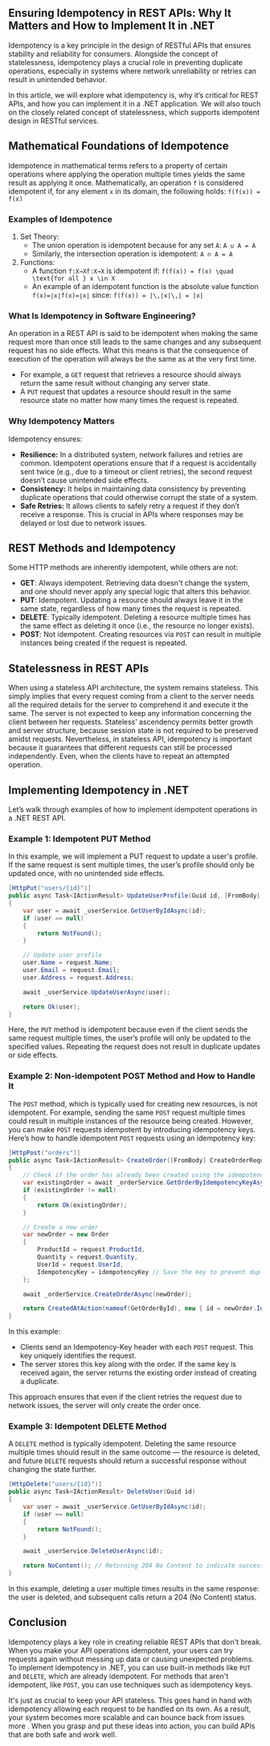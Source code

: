 ## Ensuring Idempotency in REST APIs: Why It Matters and How to Implement It in .NET
Idempotency is a key principle in the design of RESTful APIs that ensures stability and reliability for consumers. Alongside the concept of statelessness, idempotency plays a crucial role in preventing duplicate operations, especially in systems where network unreliability or retries can result in unintended behavior.

In this article, we will explore what idempotency is, why it’s critical for REST APIs, and how you can implement it in a .NET application. We will also touch on the closely related concept of statelessness, which supports idempotent design in RESTful services.

## Mathematical Foundations of Idempotence
Idempotence in mathematical terms refers to a property of certain operations where applying the operation multiple times yields the same result as applying it once. Mathematically, an operation `f` is considered idempotent if, for any element `x` in its domain, the following holds:
`f(f(x)) = f(x)`

### Examples of Idempotence
1. Set Theory:
    - The union operation is idempotent because for any set `A`:
      `A ∪ A = A`
    - Similarly, the intersection operation is idempotent:
      `A ∩ A = A`
2. Functions:
   - A function `f:X→Xf:X→X` is idempotent if:
     `f(f(x)) = f(x) \quad \text{for all } x \in X`
   - An example of an idempotent function is the absolute value function `f(x)=∣x∣f(x)=∣x∣` since:
     `f(f(x)) = |\,|x|\,| = |x|`

### What Is Idempotency in Software Engineering?
An operation in a REST API is said to be idempotent when making the same request more than once still leads to the same changes and any subsequent request has no side effects. What this means is that the consequence of execution of the operation will always be the same as at the very first time.
- For example, a `GET` request that retrieves a resource should always return the same result without changing any server state.
- A `PUT` request that updates a resource should result in the same resource state no matter how many times the request is repeated.

### Why Idempotency Matters
Idempotency ensures:
- **Resilience:** In a distributed system, network failures and retries are common. Idempotent operations ensure that if a request is accidentally sent twice (e.g., due to a timeout or client retries), the second request doesn’t cause unintended side effects.
- **Consistency:** It helps in maintaining data consistency by preventing duplicate operations that could otherwise corrupt the state of a system.
- **Safe Retries:** It allows clients to safely retry a request if they don’t receive a response. This is crucial in APIs where responses may be delayed or lost due to network issues.

## REST Methods and Idempotency
Some HTTP methods are inherently idempotent, while others are not:
- **GET**: Always idempotent. Retrieving data doesn't change the system, and one should never apply any special logic that alters this behavior.
- **PUT**: Idempotent. Updating a resource should always leave it in the same state, regardless of how many times the request is repeated.
- **DELETE**: Typically idempotent. Deleting a resource multiple times has the same effect as deleting it once (i.e., the resource no longer exists).
- **POST**: Not idempotent. Creating resources via `POST` can result in multiple instances being created if the request is repeated.

## Statelessness in REST APIs
When using a stateless API architecture, the system remains stateless. This simply implies that every request coming from a client to the server needs all the required details for the server to comprehend it and execute it the same. The server is not expected to keep any information concerning the client between her requests. Stateless’ ascendency permits better growth and server structure, because session state is not required to be preserved amidst requests.
Nevertheless, in stateless API, idempotency is important because it guarantees that different requests can still be processed independently. Even, when the clients have to repeat an attempted operation.

## Implementing Idempotency in .NET
Let’s walk through examples of how to implement idempotent operations in a .NET REST API.

### Example 1: Idempotent PUT Method
In this example, we will implement a PUT request to update a user's profile. If the same request is sent multiple times, the user’s profile should only be updated once, with no unintended side effects.

```csharp
[HttpPut("users/{id}")]
public async Task<IActionResult> UpdateUserProfile(Guid id, [FromBody] UpdateUserProfileRequest request)
{
    var user = await _userService.GetUserByIdAsync(id);
    if (user == null)
    {
        return NotFound();
    }

    // Update user profile
    user.Name = request.Name;
    user.Email = request.Email;
    user.Address = request.Address;

    await _userService.UpdateUserAsync(user);

    return Ok(user);
}
```

Here, the `PUT` method is idempotent because even if the client sends the same request multiple times, the user’s profile will only be updated to the specified values. Repeating the request does not result in duplicate updates or side effects.

### Example 2: Non-idempotent POST Method and How to Handle It
The `POST` method, which is typically used for creating new resources, is not idempotent. For example, sending the same `POST` request multiple times could result in multiple instances of the resource being created. However, you can make `POST` requests idempotent by introducing idempotency keys.
Here’s how to handle idempotent `POST` requests using an idempotency key:

```csharp
[HttpPost("orders")]
public async Task<IActionResult> CreateOrder([FromBody] CreateOrderRequest request, [FromHeader(Name = "Idempotency-Key")] string idempotencyKey)
{
    // Check if the order has already been created using the idempotency key
    var existingOrder = await _orderService.GetOrderByIdempotencyKeyAsync(idempotencyKey);
    if (existingOrder != null)
    {
        return Ok(existingOrder);
    }

    // Create a new order
    var newOrder = new Order
    {
        ProductId = request.ProductId,
        Quantity = request.Quantity,
        UserId = request.UserId,
        IdempotencyKey = idempotencyKey // Save the key to prevent duplicate processing
    };

    await _orderService.CreateOrderAsync(newOrder);

    return CreatedAtAction(nameof(GetOrderById), new { id = newOrder.Id }, newOrder);
}
```

In this example:
- Clients send an Idempotency-Key header with each `POST` request. This key uniquely identifies the request.
- The server stores this key along with the order. If the same key is received again, the server returns the existing order instead of creating a duplicate.

This approach ensures that even if the client retries the request due to network issues, the server will only create the order once.

### Example 3: Idempotent DELETE Method
A `DELETE` method is typically idempotent. Deleting the same resource multiple times should result in the same outcome — the resource is deleted, and future `DELETE` requests should return a successful response without changing the state further.

```csharp
[HttpDelete("users/{id}")]
public async Task<IActionResult> DeleteUser(Guid id)
{
    var user = await _userService.GetUserByIdAsync(id);
    if (user == null)
    {
        return NotFound();
    }

    await _userService.DeleteUserAsync(id);

    return NoContent(); // Returning 204 No Content to indicate successful deletion
}
```

In this example, deleting a user multiple times results in the same response: the user is deleted, and subsequent calls return a 204 (No Content) status.

## Conclusion
Idempotency plays a key role in creating reliable REST APIs that don't break. When you make your API operations idempotent, your users can try requests again without messing up data or causing unexpected problems. To implement idempotency in .NET, you can use built-in methods like `PUT` and `DELETE`, which are already idempotent. For methods that aren't idempotent, like `POST`, you can use techniques such as idempotency keys.

It's just as crucial to keep your API stateless. This goes hand in hand with idempotency allowing each request to be handled on its own. As a result, your system becomes more scalable and can bounce back from issues more .
When you grasp and put these ideas into action, you can build APIs that are both safe and work well. 
